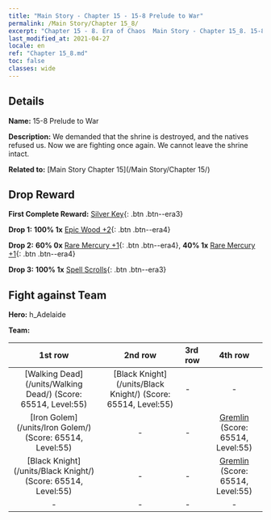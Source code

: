 ```yaml
---
title: "Main Story - Chapter 15 - 15-8 Prelude to War"
permalink: /Main Story/Chapter 15_8/
excerpt: "Chapter 15 - 8. Era of Chaos  Main Story - Chapter 15_8. 15-8 Prelude to War"
last_modified_at: 2021-04-27
locale: en
ref: "Chapter 15_8.md"
toc: false
classes: wide
---
```


## Details

 **Name:** 15-8 Prelude to War

 **Description:** We demanded that the shrine is destroyed, and the natives refused us. Now we are fighting once again. We cannot leave the shrine intact.

 **Related to:** [Main Story Chapter 15](/Main Story/Chapter 15/)

## Drop Reward

 **First Complete Reward:** [Silver Key](/Items/con_693/){: .btn .btn--era3}

 **Drop 1:** **100% 1x** [Epic Wood +2](/Items/mat_48/){: .btn .btn--era4}

 **Drop 2:** **60% 0x** [Rare Mercury +1](/Items/mat_42/){: .btn .btn--era4}, **40% 1x** [Rare Mercury +1](/Items/mat_42/){: .btn .btn--era4}

 **Drop 3:** **100% 1x** [Spell Scrolls](/Items/con_694/){: .btn .btn--era3}


## Fight against Team
 **Hero:** h_Adelaide

 **Team:**


  | 1st row | 2nd row | 3rd row | 4th row |
  |:----:|:----:|:----|:----:|
  | [Walking Dead](/units/Walking Dead/) (Score: 65514, Level:55)  | [Black Knight](/units/Black Knight/) (Score: 65514, Level:55)  | - | - |
  | [Iron Golem](/units/Iron Golem/) (Score: 65514, Level:55)  | - | - | [Gremlin](/units/Gremlin/) (Score: 65514, Level:55)  |
  | [Black Knight](/units/Black Knight/) (Score: 65514, Level:55)  | - | - | [Gremlin](/units/Gremlin/) (Score: 65514, Level:55)  |
  | - | - | - | - |


